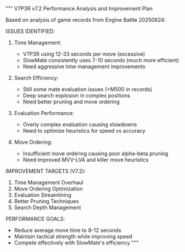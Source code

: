 """
V7P3R v7.2 Performance Analysis and Improvement Plan

Based on analysis of game records from Engine Battle 20250824:

ISSUES IDENTIFIED:
1. Time Management:
   - V7P3R using 12-33 seconds per move (excessive)
   - SlowMate consistently uses 7-10 seconds (much more efficient)
   - Need aggressive time management improvements

2. Search Efficiency:
   - Still some mate evaluation issues (+M500 in records)
   - Deep search explosion in complex positions
   - Need better pruning and move ordering

3. Evaluation Performance:
   - Overly complex evaluation causing slowdowns
   - Need to optimize heuristics for speed vs accuracy

4. Move Ordering:
   - Insufficient move ordering causing poor alpha-beta pruning
   - Need improved MVV-LVA and killer move heuristics

IMPROVEMENT TARGETS (V7.2):
1. Time Management Overhaul
2. Move Ordering Optimization  
3. Evaluation Streamlining
4. Better Pruning Techniques
5. Search Depth Management

PERFORMANCE GOALS:
- Reduce average move time to 8-12 seconds
- Maintain tactical strength while improving speed
- Compete effectively with SlowMate's efficiency
"""
